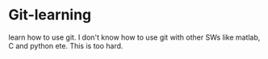 # Git-learning
learn how to use git.
I don't know how to use git with other SWs like matlab, C and python ete.
This is too hard.
